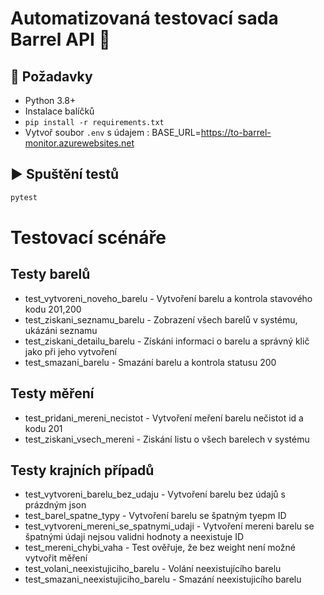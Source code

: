 # Automatizovaná testovací sada Barrel API 🧪

## 🔧 Požadavky
- Python 3.8+
- Instalace balíčků
- `pip install -r requirements.txt`
- Vytvoř soubor `.env` s údajem :
  BASE_URL=https://to-barrel-monitor.azurewebsites.net

## ▶️ Spuštění testů
```bash
pytest
```

# Testovací scénáře

## Testy barelů
- test_vytvoreni_noveho_barelu - Vytvoření barelu a kontrola stavového kodu 201,200
- test_ziskani_seznamu_barelu - Zobrazení všech barelů v systému, ukázáni seznamu
- test_ziskani_detailu_barelu - Získáni informaci o barelu a správný klič jako při jeho vytvoření
- test_smazani_barelu - Smazání barelu a kontrola statusu 200

## Testy měření
- test_pridani_mereni_necistot - Vytvoření meření barelu nečistot id a kodu  201
- test_ziskani_vsech_mereni - Ziskání listu o všech barelech v systému

## Testy krajních případů
- test_vytvoreni_barelu_bez_udaju - Vytvoření barelu bez údajů s prázdným json
- test_barel_spatne_typy - Vytvoření barelu se špatným tyepm ID
- test_vytvoreni_mereni_se_spatnymi_udaji - Vytvoření mereni barelu se špatnými údaji nejsou validni hodnoty a neexistuje ID
- test_mereni_chybi_vaha - Test ověřuje, že bez weight není možné vytvořit měření
- test_volani_neexistujiciho_barelu - Volání neexistujícího barelu
- test_smazani_neexistujiciho_barelu - Smazání neexistujicího barelu